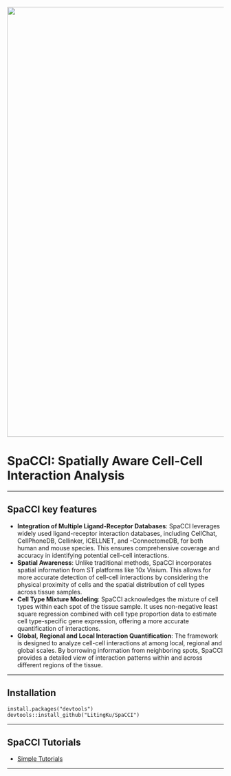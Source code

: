 <p align="center">
  <img width="1000"  src="https://github.com/LitingKu/SpaCCI/blob/main/SPACCI%20Method%20Diagram.png">
</p>


# SpaCCI: Spatially Aware Cell-Cell Interaction Analysis

---

## SpaCCI key features

- **Integration of Multiple Ligand-Receptor Databases**: SpaCCI leverages widely used ligand-receptor interaction databases, including CellChat, CellPhoneDB, Cellinker, ICELLNET, and -ConnectomeDB, for both human and mouse species. This ensures comprehensive coverage and accuracy in identifying potential cell-cell interactions.
- **Spatial Awareness**: Unlike traditional methods, SpaCCI incorporates spatial information from ST platforms like 10x Visium. This allows for more accurate detection of cell-cell interactions by considering the physical proximity of cells and the spatial distribution of cell types across tissue samples.
- **Cell Type Mixture Modeling**: SpaCCI acknowledges the mixture of cell types within each spot of the tissue sample. It uses non-negative least square regression combined with cell type proportion data to estimate cell type-specific gene expression, offering a more accurate quantification of interactions.
- **Global, Regional and Local Interaction Quantification**: The framework is designed to analyze cell-cell interactions at among local, regional and global scales. By borrowing information from neighboring spots, SpaCCI provides a detailed view of interaction patterns within and across different regions of the tissue.

---

## Installation
```
install.packages("devtools")
devtools::install_github("LitingKu/SpaCCI")
```
---

## SpaCCI Tutorials
- [Simple Tutorials](https://github.com/LitingKu/SpaCCI/blob/bf1fcc650e5e10f2ed804d7f98c20454e90e7389/SpaCCI_tutorial_files/SpaCCI_tutorial.md)
---
